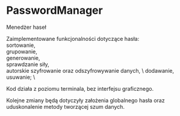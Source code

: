 # PasswordManager

Menedżer haseł

Zaimplementowane funkcjonalności dotyczące hasła: \
sortowanie, \
grupowanie, \
generowanie, \
sprawdzanie siły, \
autorskie szyfrowanie oraz odszyfrowywanie danych, \ 
dodawanie, \
usuwanie; \

Kod działa z poziomu terminala, bez interfejsu graficznego.

Kolejne zmiany będą dotyczyły założenia globalnego hasła oraz uduskonalenie metody tworzącej szum danych. 
